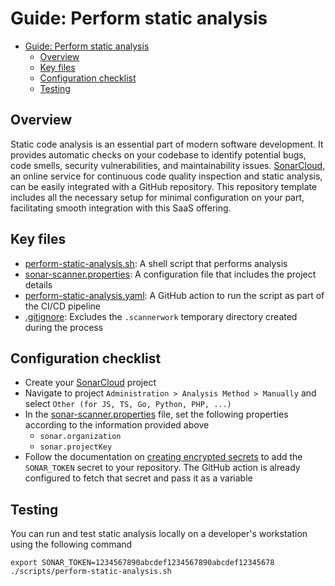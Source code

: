 # Guide: Perform static analysis

- [Guide: Perform static analysis](#guide-perform-static-analysis)
  - [Overview](#overview)
  - [Key files](#key-files)
  - [Configuration checklist](#configuration-checklist)
  - [Testing](#testing)

## Overview

Static code analysis is an essential part of modern software development. It provides automatic checks on your codebase to identify potential bugs, code smells, security vulnerabilities, and maintainability issues. [SonarCloud](https://sonarcloud.io), an online service for continuous code quality inspection and static analysis, can be easily integrated with a GitHub repository. This repository template includes all the necessary setup for minimal configuration on your part, facilitating smooth integration with this SaaS offering.

## Key files

- [perform-static-analysis.sh](../../scripts/perform-static-analysis.sh): A shell script that performs analysis
- [sonar-scanner.properties](../../scripts/config/sonar-scanner.properties): A configuration file that includes the project details
- [perform-static-analysis.yaml](../../.github/workflows/perform-static-analysis.yaml): A GitHub action to run the script as part of the CI/CD pipeline
- [.gitignore](../../.gitignore): Excludes the `.scannerwork` temporary directory created during the process

## Configuration checklist

- Create your [SonarCloud](https://sonarcloud.io) project
- Navigate to project `Administration > Analysis Method > Manually` and select `Other (for JS, TS, Go, Python, PHP, ...)`
- In the [sonar-scanner.properties](../../scripts/config/sonar-scanner.properties) file, set the following properties according to the information provided above
  - `sonar.organization`
  - `sonar.projectKey`
- Follow the documentation on [creating encrypted secrets](https://docs.github.com/en/actions/security-guides/encrypted-secrets) to add the `SONAR_TOKEN` secret to your repository. The GitHub action is already configured to fetch that secret and pass it as a variable

## Testing

You can run and test static analysis locally on a developer's workstation using the following command

```shell
export SONAR_TOKEN=1234567890abcdef1234567890abcdef12345678
./scripts/perform-static-analysis.sh
```
